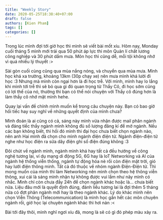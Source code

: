 ```yaml
---
title: "Weekly Story"
date: 2020-05-25T18:38:40+07:00
draft: false
authors: [Kien Pham]
tags: []
categories: []
---
```

Trong lúc mình đợi tới giờ học thì mình sẽ viết bài mốt xíu. Hôm nay, Monday cuối tháng 5 mình mới trải qua 50 phút áp lực thi môn Quản lí chất lương công nghiệp và 30 phút dầm mưa. Môn học thì cũng dễ, mỗi tội không nhớ vì quá nhiều lý thuyết :>

Sài gòn cuối cùng cũng qua mùa nắng nóng, và chuyển qua mùa mưa. Mình học khá xa trường, khoảng 13km (30p chạy xe) nên mưa mình khá lười đi học :3 Nhưng mà mình còn ngại hơn là đi học trễ. Với mình, mình hay lo lắng khi mình tới trễ thì sẽ bỏ qua gì đó quan trọng từ Thầy Cô, đi học sớm cũng có lợi thế của nó, thường thì bạn có thể nói chuyện với Thầy cô đúng hơn là làm thầy cô nhớ mặt mình hehe.

Quay lại vấn đề chính mình muốn kể trong câu chuyện này. Bạn có bao giờ hối tiếc hay suy nghĩ về những quyết định của mình chưa?

Mình đoán là ai cũng có cả, sáng này mình vừa nhận được mail phân ngành và đáng tiếc thầy ngành mình không đủ số lượng đăng kí để mở ngành. Nếu các bạn không biết, thì hồi đó mình thi đại học chưa biết chọn ngành nào, nên anh Hai mình đã chọn cho mình ngành điện điện tử. Ngành điện-điện tử nghe như học điện ra sửa dây điện ghi số điện đúng không :3

Đôi chút về ngành mình, ngành mình khá hay tất cả đều hướng về công nghệ tương lai, ví dụ mạng di động 5G, 6G hay là IoT Networking và AI của ngành hệ thống viễn thống, ngành tự động hóa nè rồi còn điện mặt trời, gió hay lưới điện thông minh. Tất cả đó thuộc về nhóm ngành Điện-Điện tử. Thì mong muốn của mình thì làm Networking nên mình chọn theo hệ thông viễn thông, xui cái là sáng mình nhận tự không được vui lắm như nãy mình có nhắc. Mình chỉ còn chưa đầy 24h để chọn ngành khác hoặc là... chưa biết nửa. Liệu đâu mới là quyết định đúng, đánh liều tương lai là đợi thêm 5 tháng nửa có đợt phân ngành mới hay là theo ngành khác. Lý do khác mình nên chọn Viễn Thông (Telecommunication) là mình học gần hết các môn chuyên ngành rồi, giờ học lại chuyên ngành khác thì hơi nản :<

Bài tới đây thôi, mình nghĩ ngơi xíu đã, mong là sẽ có gì đó phép màu xảy ra.  

